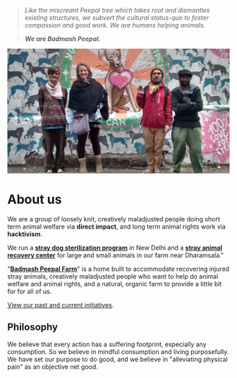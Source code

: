 <!--
Title: About us
-->

><i>Like the miscreant Peepal tree which takes root and dismantles existing structures, we subvert the cultural status-quo to foster compassion and good work. We are humans helping animals.</i>

>****<i>We are Badmash Peepal.</i>****

![](/markdown/E-COVER-WEBSITE.jpg)

About us
======

We are a group of loosely knit, creatively maladjusted people doing short term animal welfare via **direct impact**, and long term animal rights work via **hacktivism**. 

We run a **[stray dog sterilization program](/?p=abc-cooperative)** in New Delhi and a **[stray animal recovery center](/?p=farm#animals)** for large and small animals in our farm near Dharamsala." 

"**[Badmash Peepal Farm]( /?p=farm)**" is a home built to accommodate recovering injured stray animals, creatively maladjusted people who want to help do animal welfare and animal rights, and a natural, organic farm to provide a little bit for for all of us.

[View our past and current initiatives](/?p=projects).

## Philosophy

We believe that every action has a suffering footprint, especially any consumption. So we believe in mindful consumption and living purposefully. We have set our purpose to do good, and we believe in "alleviating physical pain" as an objective net good.

<!--
History
-->
